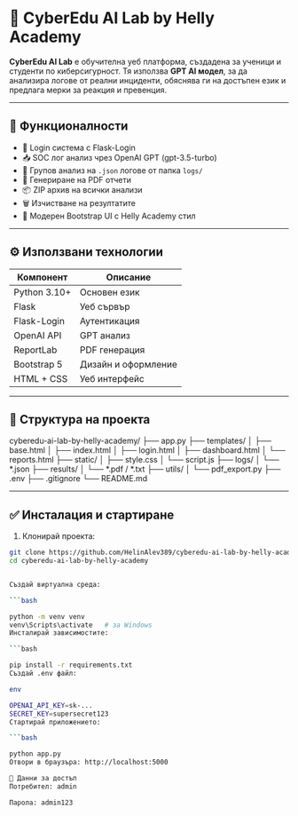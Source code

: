# 🧠 CyberEdu AI Lab by Helly Academy

**CyberEdu AI Lab** е обучителна уеб платформа, създадена за ученици и студенти по киберсигурност. Тя използва **GPT AI модел**, за да анализира логове от реални инциденти, обяснява ги на достъпен език и предлага мерки за реакция и превенция.

---

## 🚀 Функционалности

- 🔐 Login система с Flask-Login
- 📥 SOC лог анализ чрез OpenAI GPT (gpt-3.5-turbo)
- 📂 Групов анализ на `.json` логове от папка `logs/`
- 📄 Генериране на PDF отчети
- 📦 ZIP архив на всички анализи
- 🗑 Изчистване на резултатите
- 🎨 Модерен Bootstrap UI с Helly Academy стил

---

## ⚙️ Използвани технологии

| Компонент     | Описание                  |
|---------------|---------------------------|
| Python 3.10+  | Основен език              |
| Flask         | Уеб сървър                |
| Flask-Login   | Аутентикация              |
| OpenAI API    | GPT анализ                |
| ReportLab     | PDF генерация             |
| Bootstrap 5   | Дизайн и оформление       |
| HTML + CSS    | Уеб интерфейс             |

---

## 📁 Структура на проекта

cyberedu-ai-lab-by-helly-academy/
├── app.py
├── templates/
│ ├── base.html
│ ├── index.html
│ ├── login.html
│ ├── dashboard.html
│ └── reports.html
├── static/
│ ├── style.css
│ └── script.js
├── logs/
│ └── *.json
├── results/
│ └── *.pdf / *.txt
├── utils/
│ └── pdf_export.py
├── .env
├── .gitignore
└── README.md


---

## ✅ Инсталация и стартиране

1. Клонирай проекта:

```bash
git clone https://github.com/HelinAlev389/cyberedu-ai-lab-by-helly-academy.git
cd cyberedu-ai-lab-by-helly-academy


Създай виртуална среда:

```bash

python -m venv venv
venv\Scripts\activate   # за Windows
Инсталирай зависимостите:

```bash

pip install -r requirements.txt
Създай .env файл:

env

OPENAI_API_KEY=sk-...
SECRET_KEY=supersecret123
Стартирай приложението:

```bash

python app.py
Отвори в браузъра: http://localhost:5000

👤 Данни за достъп
Потребител: admin

Парола: admin123
